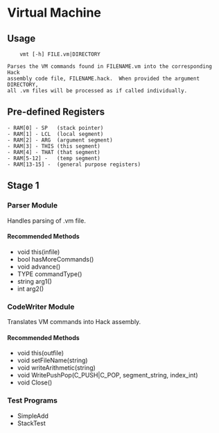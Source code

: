 # Virtual Machine

## Usage

        vmt [-h] FILE.vm|DIRECTORY

    Parses the VM commands found in FILENAME.vm into the corresponding Hack
    assembly code file, FILENAME.hack.  When provided the argument DIRECTORY,
    all .vm files will be processed as if called individually.

## Pre-defined Registers

    - RAM[0] - SP   (stack pointer)
    - RAM[1] - LCL  (local segment)
    - RAM[2] - ARG  (argument segment)
    - RAM[3] - THIS (this segment)
    - RAM[4] - THAT (that segment)
    - RAM[5-12] -   (temp segment)
    - RAM[13-15] -  (general purpose registers)

## Stage 1

### Parser Module

Handles parsing of .vm file.

#### Recommended Methods

- void this(infile)
- bool hasMoreCommands()
- void advance()
- TYPE commandType()
- string arg1()
- int arg2()

### CodeWriter Module

Translates VM commands into Hack assembly.

#### Recommended Methods

- void this(outfile)
- void setFileName(string)
- void writeArithmetic(string)
- void WritePushPop(C_PUSH|C_POP, segment_string, index_int)
- void Close()

### Test Programs

- SimpleAdd
- StackTest
